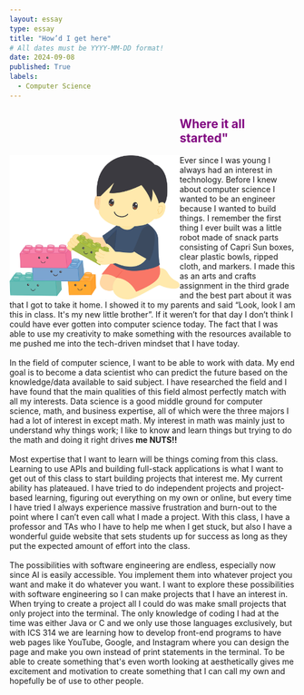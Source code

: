 ```yaml
---
layout: essay
type: essay
title: "How’d I get here"
# All dates must be YYYY-MM-DD format!
date: 2024-09-08
published: True
labels:
  - Computer Science
---
```




<h2 style="color: purple;  margin-left: 300px;">Where it all started"</h2>
<img  align= "left" width="300px" class="rounded float-start pe-4" src="../img/difficulty/lego.jpeg">Ever since I was young I always had an interest in technology. Before I knew about computer science I wanted to be an engineer because I wanted to build things. I remember the first thing I ever built was a little robot made of snack parts consisting of Capri Sun boxes, clear plastic bowls, ripped cloth, and markers. I made this as an arts and crafts assignment in the third grade and the best part about it was that I got to take it home. I showed it to my parents and said “Look, look I am this in class. It's my new little brother”.  If it weren’t for that day I don’t think I could have ever gotten into computer science today. The fact that I was able to use my creativity to make something with the resources available to me pushed me into the tech-driven mindset that I have today.
 <br>
 <br>
In the field of computer science, I want to be able to work with data. My end goal is to become a data scientist who can predict the future based on the knowledge/data available to said subject. I have researched the field and I have found that the main qualities of this field almost perfectly match with all my interests. Data science is a good middle ground for computer science, math, and business expertise, all of which were the three majors I had a lot of interest in except math. My interest in math was mainly just to understand why things work; I like to know and learn things but trying to do the math and doing it right drives <strong>me NUTS!!</strong>
  <br>
 <br>
Most expertise that I want to learn will be things coming from this class. Learning to use APIs and building full-stack applications is what I want to get out of this class to start building projects that interest me. My current ability has plateaued. I have tried to do independent projects and project-based learning, figuring out everything on my own or online, but every time I have tried I always experience massive frustration and burn-out to the point where I can’t even call what I made a project. With this class, I have a professor and TAs who I have to help me when I get stuck, but also I have a wonderful guide website that sets students up for success as long as they put the expected amount of effort into the class.
  <br>
 <br>
The possibilities with software engineering are endless, especially now since AI is easily accessible. You implement them into whatever project you want and make it do whatever you want. I want to explore these possibilities with software engineering so I can make projects that I have an interest in. When trying to create a project all I could do was make small projects that only project into the terminal. The only knowledge of coding I had at the time was either Java or C and we only use those languages exclusively, but with ICS 314 we are learning how to develop front-end programs to have web pages like YouTube, Google,  and Instagram where you can design the page and make you own instead of print statements in the terminal. To be able to create something that's even worth looking at aesthetically gives me excitement and motivation to create something that I can call my own and hopefully be of use to other people.


